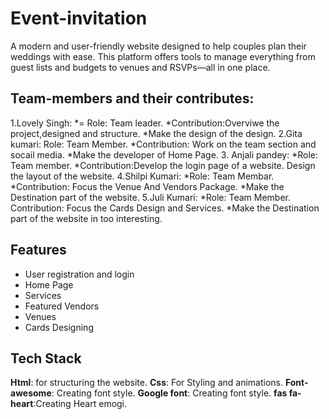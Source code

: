 # Event-invitation

A modern and user-friendly website designed to help couples plan their weddings with ease. This platform offers tools to manage everything from guest lists and budgets to venues and RSVPs—all in one place.
## Team-members and their contributes:

1.Lovely Singh:
*= Role: Team leader.
*Contribution:Overviwe the project,designed and structure.
*Make the design of the design.
2.Gita kumari:
Role: Team Member.
*Contribution: Work on the team section and socail media.
*Make the developer of Home Page.
3. Anjali pandey:
  *Role: Team member.
  *Contribution:Develop the login page of a website.
  Design the layout of the website.
  4.Shilpi Kumari:
  *Role: Team Membar.
  *Contribution: Focus the Venue And Vendors Package.
  *Make the Destination part of the website.
  5.Juli Kumari:
  *Role: Team Member.
  Contribution: Focus the Cards Design and Services.
  *Make the Destination part of the website in too interesting.
  
  

## Features

- User registration and login
- Home Page
- Services
- Featured Vendors
- Venues
- Cards Designing


## Tech Stack

**Html**: for structuring the website.
**Css**: For Styling and animations.
**Font-awesome**: Creating font style.
**Google font**: Creating font style.
**fas fa-heart**:Creating Heart emogi.
   
